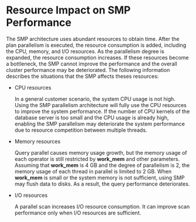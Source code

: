 # Resource Impact on SMP Performance<a name="EN-US_TOPIC_0000001085002992"></a>

The SMP architecture uses abundant resources to obtain time. After the plan parallelism is executed, the resource consumption is added, including the CPU, memory, and I/O resources. As the parallelism degree is expanded, the resource consumption increases. If these resources become a bottleneck, the SMP cannot improve the performance and the overall cluster performance may be deteriorated. The following information describes the situations that the SMP affects theses resources:

-   CPU resources

    In a general customer scenario, the system CPU usage is not high. Using the SMP parallelism architecture will fully use the CPU resources to improve the system performance. If the number of CPU kernels of the database server is too small and the CPU usage is already high, enabling the SMP parallelism may deteriorate the system performance due to resource competition between multiple threads.


-   Memory resources

    Query parallel causes memory usage growth, but the memory usage of each operator is still restricted by  **work\_mem**  and other parameters. Assuming that  **work\_mem**  is 4 GB and the degree of parallelism is 2, the memory usage of each thread in parallel is limited to 2 GB. When  **work\_mem**  is small or the system memory is not sufficient, using SMP may flush data to disks. As a result, the query performance deteriorates.


-   I/O resources

    A parallel scan increases I/O resource consumption. It can improve scan performance only when I/O resources are sufficient.


